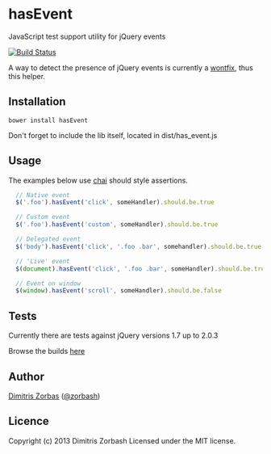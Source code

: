 hasEvent
========

JavaScript test support utility for jQuery events

[![Build Status](https://travis-ci.org/skroutz/hasEvent.png?branch=master)](https://travis-ci.org/skroutz/hasEvent)

A way to detect the presence of jQuery events is currently a [wontfix](http://bugs.jquery.com/ticket/11945), thus this helper.


## Installation

`bower install hasEvent`

Don't forget to include the lib itself, located in dist/has_event.js

## Usage

The examples below use [chai](http://chaijs.com/api/bdd/) should style
assertions.

```javascript
  // Native event
  $('.foo').hasEvent('click', someHandler).should.be.true

  // Custom event
  $('.foo').hasEvent('custom', someHandler).should.be.true

  // Delegated event
  $('body').hasEvent('click', '.foo .bar', somehandler).should.be.true

  // 'Live' event
  $(document).hasEvent('click', '.foo .bar', someHandler).should.be.true

  // Event on window
  $(window).hasEvent('scroll', someHandler).should.be.false

```

## Tests

Currently there are tests against jQuery versions
1.7 up to 2.0.3

Browse the builds [here](https://travis-ci.org/skroutz/hasEvent/builds/)

## Author

[Dimitris Zorbas](https://github.com/Zorbash) ([@zorbash](https://twitter/_zorbash))


## Licence
Copyright (c) 2013 Dimitris Zorbash
Licensed under the MIT license.

